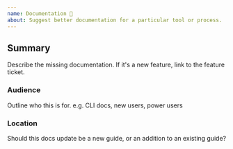 ```yaml
---
name: Documentation 📝
about: Suggest better documentation for a particular tool or process.
---
```


## Summary
Describe the missing documentation. If it's a new feature, link to the feature ticket.

### Audience
Outline who this is for. e.g. CLI docs, new users, power users

### Location
Should this docs update be a new guide, or an addition to an existing guide?
